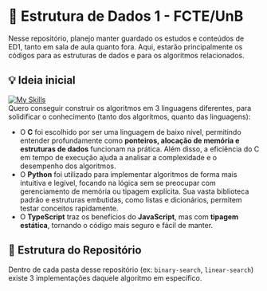 # 🧠 Estrutura de Dados 1 - FCTE/UnB
Nesse repositório, planejo manter guardado os estudos e conteúdos de ED1, tanto em sala de aula quanto fora. Aqui, estarão principalmente os códigos para as estruturas de dados e para os algoritmos relacionados.

## 💡 Ideia inicial
[![My Skills](https://skillicons.dev/icons?i=c,py,ts)](https://skillicons.dev) \
Quero conseguir construir os algoritmos em 3 linguagens diferentes, para solidificar o conhecimento (tanto dos algoritmos, quanto das linguagens):
- O **C** foi escolhido por ser uma linguagem de baixo nível, permitindo entender profundamente como **ponteiros, alocação de memória e estruturas de dados** funcionam na prática. Além disso, a eficiência do C em tempo de execução ajuda a analisar a complexidade e o desempenho dos algoritmos.  
- O **Python** foi utilizado para implementar algoritmos de forma mais intuitiva e legível, focando na lógica sem se preocupar com gerenciamento de memória ou tipagem explícita. Sua vasta biblioteca padrão e estruturas embutidas, como listas e dicionários, permitem testar conceitos rapidamente.  
- O **TypeScript** traz os benefícios do **JavaScript**, mas com **tipagem estática**, tornando o código mais seguro e fácil de manter.

## 📂 Estrutura do Repositório
Dentro de cada pasta desse repositório (ex: `binary-search`, `linear-search`) existe 3 implementações daquele algoritmo em específico.